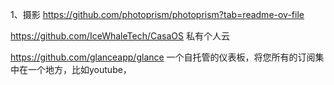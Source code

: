 

1、摄影 https://github.com/photoprism/photoprism?tab=readme-ov-file



https://github.com/IceWhaleTech/CasaOS  私有个人云


https://github.com/glanceapp/glance  一个自托管的仪表板，将您所有的订阅集中在一个地方，比如youtube，
